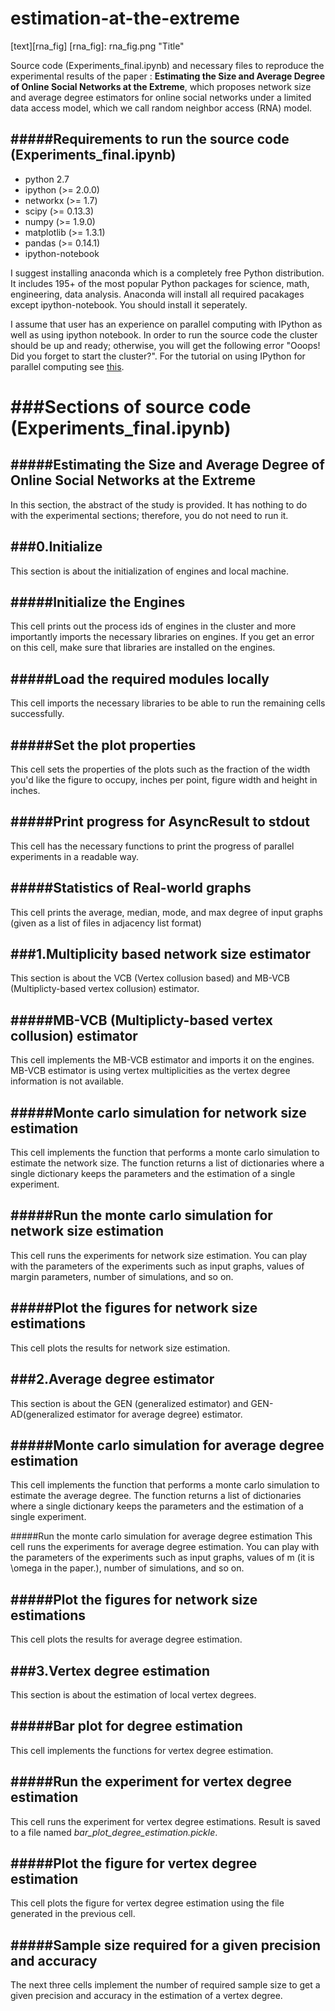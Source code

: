 estimation-at-the-extreme
=========================

[text][rna_fig]
[rna_fig]: rna_fig.png "Title"

Source code (Experiments_final.ipynb) and necessary files to reproduce the experimental results of the paper : **Estimating the Size and Average Degree of Online Social Networks at the Extreme**, which proposes network size and average degree estimators for online social networks under a limited data access model, which we call random neighbor access (RNA) model.

#####Requirements to run the source code (Experiments_final.ipynb)
---------------------
* python 2.7
* ipython (>= 2.0.0)
* networkx (>= 1.7)
* scipy (>= 0.13.3)
* numpy (>= 1.9.0)
* matplotlib (>= 1.3.1)
* pandas (>= 0.14.1)
* ipython-notebook

I suggest installing anaconda which is a completely free Python distribution. It includes 195+ of the most popular Python packages for science, math, engineering, data analysis.
Anaconda will install all required pacakages except ipython-notebook. You should install it seperately.

I assume that user has an experience on parallel computing with IPython as well as using ipython notebook. In order to run the source code the cluster should be up and ready; otherwise, you will get the following error "Ooops! Did you forget to start the cluster?".
For the tutorial on using IPython for parallel computing see [this](http://ipython.org/ipython-doc/dev/parallel).

###Sections of source code (Experiments_final.ipynb)
=========================
#####Estimating the Size and Average Degree of Online Social Networks at the Extreme
--------------
In this section, the abstract of the study is provided. It has nothing to do with the experimental sections; therefore, you do not need to run it.

###0.Initialize
-------------------------
This section is about the initialization of engines and local machine.

#####Initialize the Engines
----------------------
This cell prints out the process ids of engines in the cluster and more importantly imports the necessary libraries on engines. If you get an error on this cell, make sure that libraries are installed on the engines.

#####Load the required modules locally
--------------------------------
This cell imports the necessary libraries to be able to run the remaining cells successfully.

#####Set the plot properties
---------------------------
This cell sets the properties of the plots such as the fraction of the width you'd like the figure to occupy, inches per point, figure width and height in inches.     

#####Print progress for AsyncResult to stdout
---------------------------------------------
This cell has the necessary functions to print the progress of parallel experiments in a readable way.

#####Statistics of Real-world graphs
-------------------------------------
This cell prints the average, median, mode, and max degree of input graphs (given as a list of files in adjacency list format)

###1.Multiplicity based network size estimator
----------------------------------------------
This section is about the VCB (Vertex collusion based) and MB-VCB (Multiplicty-based vertex collusion) estimator.

#####MB-VCB (Multiplicty-based vertex collusion) estimator
----------------------------------------------------------
This cell implements the MB-VCB estimator and imports it on the engines. MB-VCB estimator is using vertex multiplicities as the vertex degree information is not available.

#####Monte carlo simulation for network size estimation
---------------------------------------------------------
This cell implements the function that performs a monte carlo simulation to estimate the network size. The function returns a list of dictionaries where a single dictionary keeps the parameters and the estimation of a single experiment.

#####Run the monte carlo simulation for network size estimation
----------------------------------------------------------------
This cell runs the experiments for network size estimation. You can play with the parameters of the experiments such as input graphs, values of margin parameters, number of simulations, and so on.

#####Plot the figures for network size estimations
--------------------------------------------------
This cell plots the results for network size estimation.

###2.Average degree estimator
----------------------------------------------
This section is about the GEN (generalized estimator) and GEN-AD(generalized estimator for average degree) estimator.

#####Monte carlo simulation for average degree estimation
---------------------------------------------------------
This cell implements the function that performs a monte carlo simulation to estimate the average degree. The function returns a list of dictionaries where a single dictionary keeps the parameters and the estimation of a single experiment.

#####Run the monte carlo simulation for average degree estimation
This cell runs the experiments for average degree estimation. You can play with the parameters of the experiments such as input graphs, values of m (it is \omega in the paper.), number of simulations, and so on.

#####Plot the figures for network size estimations
--------------------------------------------------
This cell plots the results for average degree estimation.

###3.Vertex degree estimation
---------------------------
This section is about the estimation of local vertex degrees.

#####Bar plot for degree estimation
-----------------------------------
This cell implements the functions for vertex degree estimation.

#####Run the experiment for vertex degree estimation
----------------------------------------------------
This cell runs the experiment for vertex degree estimations. Result is saved to a file named *bar_plot_degree_estimation.pickle*. 

#####Plot the figure for vertex degree estimation
-------------------------------------------------
This cell plots the figure for vertex degree estimation using the file generated in the previous cell.

#####Sample size required for a given precision and accuracy
------------------------------------------------------------
The next three cells implement the number of required sample size to get a given precision and accuracy in the estimation of a vertex degree.


